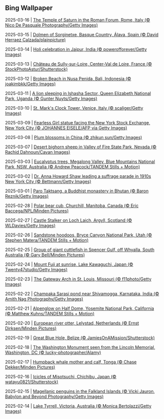 ## Bing Wallpaper
2025-03-16 | [The Temple of Saturn in the Roman Forum, Rome, Italy (© Nico De Pasquale Photography/Getty Images)](./wallpaper/2025-03-16.jpg) 

2025-03-15 | [Dolmen of Sorginetxe, Basque Country, Álava, Spain (© David Herraez Calzada/plainpicture)](./wallpaper/2025-03-15.jpg) 

2025-03-14 | [Holi celebration in Jaipur, India (© powerofforever/Getty Images)](./wallpaper/2025-03-14.jpg) 

2025-03-13 | [Château de Sully-sur-Loire, Center-Val de Loire, France (© StockPhotoAstur/Shutterstock)](./wallpaper/2025-03-13.jpg) 

2025-03-12 | [Broken Beach in Nusa Penida, Bali, Indonesia (© joakimbkk/Getty Images)](./wallpaper/2025-03-12.jpg) 

2025-03-11 | [A lion sleeping in Ishasha Sector, Queen Elizabeth National Park, Uganda (© Gunter Nuyts/Getty Images)](./wallpaper/2025-03-11.jpg) 

2025-03-10 | [St. Mark's Clock Tower, Venice, Italy (© scaliger/Getty Images)](./wallpaper/2025-03-10.jpg) 

2025-03-09 | [Fearless Girl statue facing the New York Stock Exchange, New York City (© JOHANNES EISELE/AFP via Getty Images)](./wallpaper/2025-03-09.jpg) 

2025-03-08 | [Plum blossoms in China (© zhikun sun/Getty Images)](./wallpaper/2025-03-08.jpg) 

2025-03-07 | [Desert bighorn sheep in Valley of Fire State Park, Nevada (© Rachid Dahnoun/Cavan Images)](./wallpaper/2025-03-07.jpg) 

2025-03-03 | [Eucalyptus trees, Megalong Valley, Blue Mountains National Park, NSW, Australia (© Andrew Peacock/TANDEM Stills + Motion)](./wallpaper/2025-03-03.jpg) 

2025-03-02 | [Dr. Anna Howard Shaw leading a suffrage parade in 1910s New York City (© Bettmann/Getty Images)](./wallpaper/2025-03-02.jpg) 

2025-03-01 | [Paro Taktsang, a Buddhist monastery in Bhutan (© Baron Reznik/Getty Images)](./wallpaper/2025-03-01.jpg) 

2025-02-28 | [Polar bear cub, Churchill, Manitoba, Canada (© Eric Baccega/NPL/Minden Pictures)](./wallpaper/2025-02-28.jpg) 

2025-02-27 | [Castle Stalker on Loch Laich, Argyll, Scotland (© WLDavies/Getty Images)](./wallpaper/2025-02-27.jpg) 

2025-02-26 | [Sandstone hoodoos, Bryce Canyon National Park, Utah (© Stephen Matera/TANDEM Stills + Motion)](./wallpaper/2025-02-26.jpg) 

2025-02-25 | [Group of giant cuttlefish in Spencer Gulf, off Whyalla, South Australia (© Gary Bell/Minden Pictures)](./wallpaper/2025-02-25.jpg) 

2025-02-24 | [Mount Fuji at sunrise, Lake Kawaguchi, Japan (© Twenty47studio/Getty Images)](./wallpaper/2025-02-24.jpg) 

2025-02-23 | [The Gateway Arch in St. Louis, Missouri (© f11photo/Getty Images)](./wallpaper/2025-02-23.jpg) 

2025-02-22 | [Champaka Sarasi pond near Shivamogga, Karnataka, India (© Amith Nag Photography/Getty Images)](./wallpaper/2025-02-22.jpg) 

2025-02-21 | [Alpenglow on Half Dome, Yosemite National Park, California (© Matthew Kuhns/TANDEM Stills + Motion)](./wallpaper/2025-02-21.jpg) 

2025-02-20 | [European river otter, Lelystad, Netherlands (© Ernst Dirksen/Minden Pictures)](./wallpaper/2025-02-20.jpg) 

2025-02-19 | [Great Blue Hole, Belize (© JamiesOnAMission/Shutterstock)](./wallpaper/2025-02-19.jpg) 

2025-02-18 | [The Washington Monument seen from the Lincoln Memorial, Washington, DC (© lucky-photographer/Alamy)](./wallpaper/2025-02-18.jpg) 

2025-02-17 | [Humpback whale mother and calf, Tonga (© Chase Dekker/Minden Pictures)](./wallpaper/2025-02-17.jpg) 

2025-02-16 | [Icicles of Misotsuchi, Chichibu, Japan (© watayu0821/Shutterstock)](./wallpaper/2025-02-16.jpg) 

2025-02-15 | [Magellanic penguins in the Falkland Islands (© Vicki Jauron, Babylon and Beyond Photography/Getty Images)](./wallpaper/2025-02-15.jpg) 

2025-02-14 | [Lake Tyrrell, Victoria, Australia (© Monica Bertolazzi/Getty Images)](./wallpaper/2025-02-14.jpg) 

